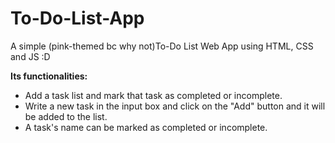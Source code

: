 # To-Do-List-App
A simple (pink-themed bc why not)To-Do List Web App using HTML, CSS and JS :D 

<b>Its functionalities:</b>
<ul>
<li>Add a task list and mark that task as completed or incomplete.</li> 
<li>Write a new task in the input box and click on the "Add" button and it will be added to the list.</li>
<li>A task's name can be marked as completed or incomplete.</li>
</ul>